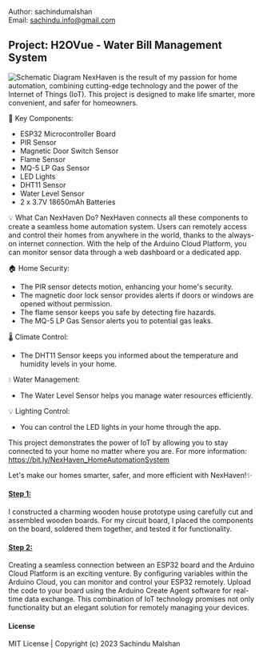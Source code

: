 Author: sachindumalshan <br>
Email: sachindu.info@gmail.com

<h2>Project: H2OVue - Water Bill Management System</h2>

![Schematic Diagram](https://github.com/sachindumalshan/H2OVue/assets/73152414/ea6097b9-343d-48e3-963b-2b814af74e9a)
NexHaven is the result of my passion for home automation, combining cutting-edge technology and the power of the Internet of Things (IoT). This project is designed to make life smarter, more convenient, and safer for homeowners.

🧩 Key Components:
- ESP32 Microcontroller Board
- PIR Sensor
- Magnetic Door Switch Sensor
- Flame Sensor
- MQ-5 LP Gas Sensor
- LED Lights
- DHT11 Sensor
- Water Level Sensor
- 2 x 3.7V 18650mAh Batteries

💡 What Can NexHaven Do?
NexHaven connects all these components to create a seamless home automation system. Users can remotely access and control their homes from anywhere in the world, thanks to the always-on internet connection. With the help of the Arduino Cloud Platform, you can monitor sensor data through a web dashboard or a dedicated app.

🏠 Home Security:
- The PIR sensor detects motion, enhancing your home's security.
- The magnetic door lock sensor provides alerts if doors or windows are opened without permission.
- The flame sensor keeps you safe by detecting fire hazards.
- The MQ-5 LP Gas Sensor alerts you to potential gas leaks.

🌡️ Climate Control:
- The DHT11 Sensor keeps you informed about the temperature and humidity levels in your home.

💧 Water Management:
- The Water Level Sensor helps you manage water resources efficiently.

💡 Lighting Control:
- You can control the LED lights in your home through the app.

This project demonstrates the power of IoT by allowing you to stay connected to your home no matter where you are. 
For more information: https://bit.ly/NexHaven_HomeAutomationSystem

Let's make our homes smarter, safer, and more efficient with NexHaven!✨


<h4><u>Step 1:</u></h4>
I constructed a charming wooden house prototype using carefully cut and assembled wooden boards. For my circuit board, I placed the components on the board, soldered them together, and tested it for functionality.

<h4><u>Step 2:</u></h4>
Creating a seamless connection between an ESP32 board and the Arduino Cloud Platform is an exciting venture. By configuring variables within the Arduino Cloud, you can monitor and control your ESP32 remotely. Upload the code to your board using the Arduino Create Agent software for real-time data exchange. This combination of IoT technology promises not only functionality but an elegant solution for remotely managing your devices.


<h4>License</h4>
MIT License | Copyright (c) 2023 Sachindu Malshan
